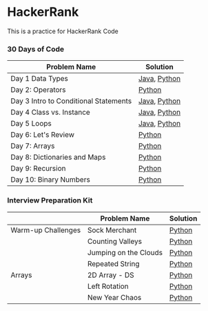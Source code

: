 # HackerRank
This is a practice for HackerRank Code

### 30 Days of Code

| Problem Name | Solution |
| --- | --- |
| Day 1 Data Types |  [Java](30_Day_Challenge/Day1.java), [Python](30_Day_Challenge/Day1.py)  |
| Day 2: Operators |  [Python](30_Day_Challenge/Day2_Operators.py)  |
| Day 3 Intro to Conditional Statements |  [Java](30_Day_Challenge/Day3_if.java), [Python](30_Day_Challenge/Day3_if.py)  |
| Day 4 Class vs. Instance |  [Java](30_Day_Challenge/Day4_class.java), [Python](30_Day_Challenge/Day4_class.py)  |
| Day 5 Loops |  [Java](30_Day_Challenge/Day5_loops.java), [Python](30_Day_Challenge/Day5_loops.py)  |
| Day 6: Let's Review |  [Python](30_Day_Challenge/Day6_Review.py)  |
| Day 7: Arrays |  [Python](30_Day_Challenge/Day7_Arrays.py)  |
| Day 8: Dictionaries and Maps |  [Python](30_Day_Challenge/Day8_Dictionaries.py)  |
| Day 9: Recursion |  [Python](30_Day_Challenge/Day9_Recursion.py)  |
| Day 10: Binary Numbers |  [Python](30_Day_Challenge/DayT(10)_BinaryNumbers.py)  |


### Interview Preparation Kit

|| Problem Name | Solution |
| --- | --- | --- |
|Warm-up Challenges| Sock Merchant |  [Python](Interview_Preparation_Kit/Warm-up_Challenges/Sock_Merchant.py)  |
|| Counting Valleys |  [Python](Interview_Preparation_Kit/Warm-up_Challenges\CountingValleys.py)  |
|| Jumping on the Clouds |  [Python](Interview_Preparation_Kit/Warm-up_Challenges/Jumping_on_the_Clouds.py)  |
|| Repeated String |  [Python](Interview_Preparation_Kit/Warm-up_Challenges/Repeated_String.py)  |
|Arrays| 2D Array - DS |  [Python](Interview_Preparation_Kit/Arrays/2D_Array_DS.py)  |
|| Left Rotation |  [Python](Interview_Preparation_Kit/Arrays/Left_Rotation.py)  |
|| New Year Chaos |  [Python](Interview_Preparation_Kit/Arrays/New_Year_Chaos.py)  |
